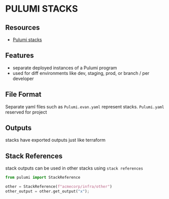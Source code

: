 # PULUMI STACKS

## Resources
- [Pulumi stacks](https://www.pulumi.com/docs/intro/concepts/stack/)

## Features
- separate deployed instances of a Pulumi program
- used for diff environments like dev, staging, prod, or branch / per developer

## File Format
Separate yaml files such as `Pulumi.evan.yaml` represent stacks.
`Pulumi.yaml` reserved for project

## Outputs
stacks have exported outputs just like terraform

## Stack References
stack outputs can be used in other stacks using `stack references`

```python
from pulumi import StackReference

other = StackReference(f"acmecorp/infra/other")
other_output = other.get_output("x");
```
